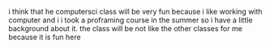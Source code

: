 i think that he computersci class will be very fun because i like working with computer and i i took a proframing course in the summer so i have a little background about it. the class will be not like the other classes for me because it is fun here
